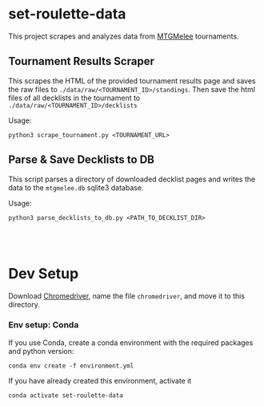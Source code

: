 # set-roulette-data
This project scrapes and analyzes data from [MTGMelee](http://mtgmelee.com)
tournaments.

## Tournament Results Scraper
This scrapes the HTML of the provided tournament results page and saves the raw
files to `./data/raw/<TOURNAMENT_ID>/standings`. Then save the html files of all decklists
in the tournament to `./data/raw/<TOURNAMENT_ID>/decklists`

Usage:
```
python3 scrape_tournament.py <TOURNAMENT_URL>
```

## Parse & Save Decklists to DB
This script parses a directory of downloaded decklist pages and writes the data
to the `mtgmelee.db` sqlite3 database.

Usage:
```
python3 parse_decklists_to_db.py <PATH_TO_DECKLIST_DIR>
```
<br><br>

# Dev Setup
Download [Chromedriver](https://chromedriver.chromium.org/downloads), name the
file `chromedriver`, and move it to this directory.

### Env setup: Conda
If you use Conda, create a conda environment with the required packages and
python version:
```
conda env create -f environment.yml
```

If you have already created this environment, activate it
```
conda activate set-roulette-data
```
